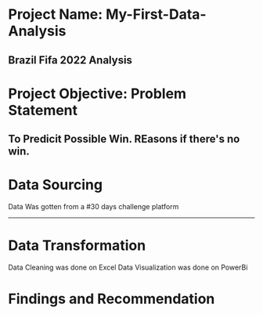 # Project Name: My-First-Data-Analysis
Brazil Fifa 2022 Analysis
-----
# Project Objective: Problem Statement
To Predicit Possible Win. 
REasons if there's no win.
-----

# Data Sourcing
Data Was gotten from a #30 days challenge platform 


----
# Data Transformation
Data Cleaning was done on Excel
Data Visualization was done on PowerBi





# Findings and Recommendation
